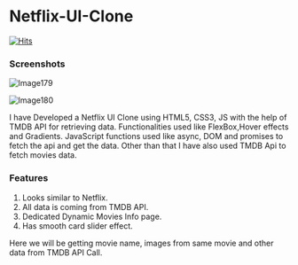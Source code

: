 # Netflix-UI-Clone

[![Hits](https://hits.seeyoufarm.com/api/count/incr/badge.svg?url=https%3A%2F%2Fgithub.com%2FTG922%2FNetflix-UI-Clone&count_bg=%2379C83D&title_bg=%23555555&icon=&icon_color=%23E7E7E7&title=VIEWS&edge_flat=false)](https://hits.seeyoufarm.com)


### Screenshots

![Image179](https://user-images.githubusercontent.com/70098839/170809560-befdc9eb-2790-4508-bcf0-d45ca1e4f936.PNG)

![Image180](https://user-images.githubusercontent.com/70098839/170809570-67dd7287-b4e4-459e-a15f-59590b2fa3ba.PNG)

I have Developed a Netflix UI Clone using HTML5, CSS3, JS with the help of TMDB API for retrieving data. 
Functionalities used like FlexBox,Hover effects and Gradients.
JavaScript functions used like async, DOM and promises to fetch the api and get the data.
Other than that I have also used TMDB Api to fetch movies data.


### Features

1. Looks similar to Netflix.
2. All data is coming from TMDB API.
3. Dedicated Dynamic Movies Info page.
4. Has smooth card slider effect.

Here we will be getting movie name, images from same movie and other data from TMDB API Call.

